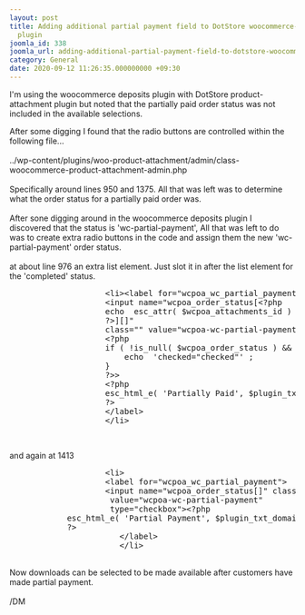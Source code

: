 ```yaml
---
layout: post
title: Adding additional partial payment field to DotStore woocommerce-product-attachment
  plugin
joomla_id: 338
joomla_url: adding-additional-partial-payment-field-to-dotstore-woocommerce-product-attachment-plugin
category: General
date: 2020-09-12 11:26:35.000000000 +09:30
---
```

<p>I'm using the woocommerce deposits plugin with DotStore product-attachment plugin but noted that the partially paid order status was not included in the available selections.</p>

<p>After some digging I found that the radio buttons are controlled within the following file...<br /> <br /> ../wp-content/plugins/woo-product-attachment/admin/class-woocommerce-product-attachment-admin.php<br /> <br /> Specifically around lines 950 and 1375. All that was left was to determine what the order status for a partially paid order was.<br /> <br /> After sone digging around in the woocommerce deposits plugin I discovered that the status is 'wc-partial-payment', All that was left to do was to create extra radio buttons in the code and assign them the new 'wc-partial-payment' order status.<br /> <br /> at about line 976 an extra list element. Just slot it in after the list element for the 'completed' status.</p>
<pre>                    &lt;li&gt;&lt;label for="wcpoa_wc_partial_payment"&gt;<br />                    &lt;input name="wcpoa_order_status[&lt;?php <br />                    echo  esc_attr( $wcpoa_attachments_id ) ;<br />                    ?&gt;][]"<br />                    class="" value="wcpoa-wc-partial-payment" type="checkbox"<br />                    &lt;?php <br />                    if ( !is_null( $wcpoa_order_status ) &amp;&amp; in_array( 'wcpoa-wc-partial-payment', $wcpoa_order_status, true ) ) {<br />                        echo  'checked="checked"' ;<br />                    }<br />                    ?&gt;&gt;<br />                    &lt;?php <br />                    esc_html_e( 'Partially Paid', $plugin_txt_domain );<br />                    ?&gt;<br />                    &lt;/label&gt;<br />                    &lt;/li&gt;</pre>
<p> </p>
<p>and again at 1413</p>
<pre>                    &lt;li&gt;<br />                    &lt;label for="wcpoa_wc_partial_payment"&gt;<br />                    &lt;input name="wcpoa_order_status[]" class=""<br />                     value="wcpoa-wc-partial-payment"<br />                     type="checkbox"&gt;&lt;?php <br />            esc_html_e( 'Partial Payment', $plugin_txt_domain );<br />            ?&gt;<br />                       &lt;/label&gt;<br />                       &lt;/li&gt;</pre>
<p><br />Now downloads can be selected to be made available after customers have made partial payment.<br /> <br /> /DM</p>
